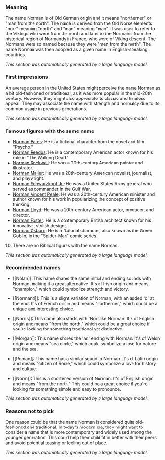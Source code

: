 ### Meaning
The name Norman is of Old German origin and it means "northerner" or "man from the north". The name is derived from the Old Norse elements "norr" meaning "north" and "man" meaning "man". It was used to refer to the Vikings who were from the north and later to the Normans, from the historical region of Normandy in France, who were of Viking descent. The Normans were so named because they were "men from the north". The name Norman was then adopted as a given name in English-speaking countries.

_This section was automatically generated by a large language model._

### First impressions
An average person in the United States might perceive the name Norman as a bit old-fashioned or traditional, as it was more popular in the mid-20th century. However, they might also appreciate its classic and timeless appeal. They may associate the name with strength and normalcy due to its common usage in previous generations.

_This section was automatically generated by a large language model._

### Famous figures with the same name
- [Norman Bates](https://en.wikipedia.org/wiki/Norman_Bates): He is a fictional character from the novel and film "Psycho."
- [Norman Reedus](https://en.wikipedia.org/wiki/Norman_Reedus): He is a contemporary American actor known for his role in "The Walking Dead."
- [Norman Rockwell](https://en.wikipedia.org/wiki/Norman_Rockwell): He was a 20th-century American painter and illustrator.
- [Norman Mailer](https://en.wikipedia.org/wiki/Norman_Mailer): He was a 20th-century American novelist, journalist, and playwright.
- [Norman Schwarzkopf Jr.](https://en.wikipedia.org/wiki/Norman_Schwarzkopf_Jr.): He was a United States Army general who served as commander in the Gulf War.
- [Norman Vincent Peale](https://en.wikipedia.org/wiki/Norman_Vincent_Peale): He was a 20th-century American minister and author known for his work in popularizing the concept of positive thinking.
- [Norman Lloyd](https://en.wikipedia.org/wiki/Norman_Lloyd): He was a 20th-century American actor, producer, and director.
- [Norman Foster](https://en.wikipedia.org/wiki/Norman_Foster): He is a contemporary British architect known for his innovative, stylish designs.
- [Norman Osborn](https://en.wikipedia.org/wiki/Norman_Osborn): He is a fictional character, also known as the Green Goblin, in the "Spider-Man" comic series.
10. There are no Biblical figures with the name Norman.

_This section was automatically generated by a large language model._

### Recommended names
- [[Nolan]]: This name shares the same initial and ending sounds with Norman, making it a great alternative. It's of Irish origin and means "champion," which could symbolize strength and victory.

- [[Normand]]: This is a slight variation of Norman, with an added 'd' at the end. It's of French origin and means "northerner," which could be a unique and interesting choice.

- [[Norris]]: This name also starts with 'Nor' like Norman. It's of English origin and means "from the north," which could be a great choice if you're looking for something traditional yet distinctive.

- [[Morgan]]: This name shares the 'an' ending with Norman. It's of Welsh origin and means "sea circle," which could symbolize a love for nature and the sea.

- [[Roman]]: This name has a similar sound to Norman. It's of Latin origin and means "citizen of Rome," which could symbolize a love for history and culture.

- [[Norm]]: This is a shortened version of Norman. It's of English origin and means "from the north." This could be a great choice if you're looking for something simple and easy to pronounce.

_This section was automatically generated by a large language model._

### Reasons not to pick
One reason could be that the name Norman is considered quite old-fashioned and traditional. In today's modern era, they might want to consider a name that is more contemporary and widely used among the younger generation. This could help their child fit in better with their peers and avoid potential teasing or feeling out of place.

_This section was automatically generated by a large language model._